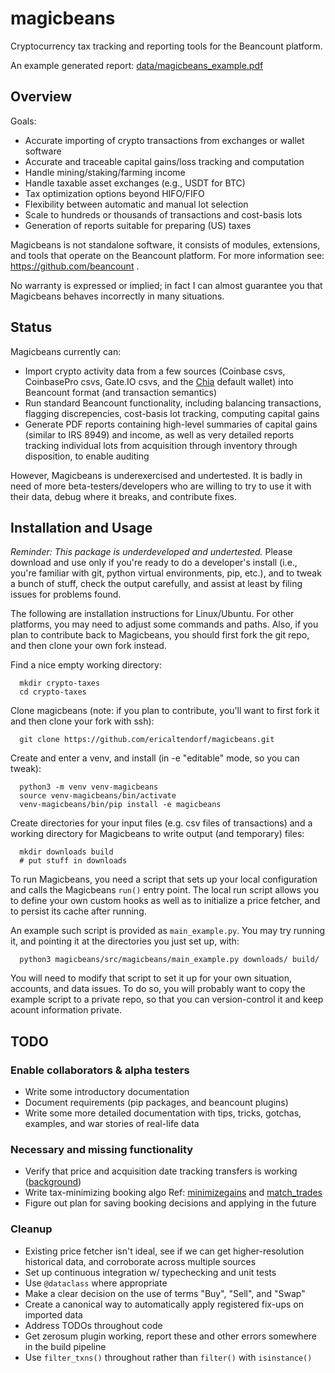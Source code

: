 # magicbeans
Cryptocurrency tax tracking and reporting tools for the Beancount platform.

An example generated report: [data/magicbeans_example.pdf](data/magicbeans_example.pdf)

## Overview

Goals:
- Accurate importing of crypto transactions from exchanges or wallet software
- Accurate and traceable capital gains/loss tracking and computation
- Handle mining/staking/farming income
- Handle taxable asset exchanges (e.g., USDT for BTC)
- Tax optimization options beyond HIFO/FIFO
- Flexibility between automatic and manual lot selection
- Scale to hundreds or thousands of transactions and cost-basis lots
- Generation of reports suitable for preparing (US) taxes

Magicbeans is not standalone software, it consists of modules, extensions, and tools
that operate on the Beancount platform.  For more information see:
https://github.com/beancount .

No warranty is expressed or implied; in fact I can almost guarantee you that
Magicbeans behaves incorrectly in many situations.


## Status

Magicbeans currently can:
- Import crypto activity data from a few sources (Coinbase csvs, CoinbasePro
csvs, Gate.IO csvs, and the [Chia](http://www.chia.net/) default wallet) into
Beancount format (and transaction semantics)
- Run standard Beancount functionality, including balancing transactions,
flagging discrepencies, cost-basis lot tracking, computing capital gains
- Generate PDF reports containing high-level summaries of capital gains
(similar to IRS 8949) and income, as well as very detailed reports tracking
individual lots from acquisition through inventory through disposition, to 
enable auditing

However, Magicbeans is underexercised and undertested.  It is badly in need
of more beta-testers/developers who are willing to try to use it with their
data, debug where it breaks, and contribute fixes.

## Installation and Usage

*Reminder: This package is underdeveloped and undertested.*  Please download
and use only if you're ready to do a developer's install (i.e., you're familiar
with git, python virtual environments, pip, etc.), and to tweak a bunch of stuff,
check the output carefully, and assist at least by filing issues for
problems found.

The following are installation instructions for Linux/Ubuntu.  For other
platforms, you may need to adjust some commands and paths.  Also, if you
plan to contribute back to Magicbeans, you should first fork the git repo,
and then clone your own fork instead.

Find a nice empty working directory:
```
  mkdir crypto-taxes
  cd crypto-taxes
```

Clone magicbeans (note: if you plan to contribute, you'll want to first fork it
and then clone your fork with ssh):
```
  git clone https://github.com/ericaltendorf/magicbeans.git
```

Create and enter a venv, and install (in -e "editable" mode, so you can tweak):
```
  python3 -m venv venv-magicbeans
  source venv-magicbeans/bin/activate
  venv-magicbeans/bin/pip install -e magicbeans
```

Create directories for your input files (e.g. csv files of transactions)
and a working directory for Magicbeans to write output (and temporary) files:
```
  mkdir downloads build
  # put stuff in downloads
```

To run Magicbeans, you need a script that sets up your local configuration and
calls the Magicbeans `run()` entry point.  The local run script allows you to
define your own custom hooks as well as to initialize a price fetcher, and to
persist its cache after running.

An example such script is provided as `main_example.py`.  You may try running
it, and pointing it at the directories you just set up, with:
```
  python3 magicbeans/src/magicbeans/main_example.py downloads/ build/
```

You will need to modify that script to set it up for your own situation,
accounts, and data issues.  To do so, you will probably want to copy the
example script to a private repo, so that you can version-control it and keep
acount information private.


## TODO

### Enable collaborators & alpha testers
- Write some introductory documentation
- Document requirements (pip packages, and beancount plugins)
- Write some more detailed documentation with tips, tricks, gotchas, examples, and war stories of real-life data

### Necessary and missing functionality
- Verify that price and acquisition date tracking transfers is working ([background](https://github.com/beancount/beancount/issues/614))
- Write tax-minimizing booking algo
  Ref: [minimizegains](https://github.com/redstreet/fava_investor/tree/main/fava_investor/modules/minimizegains)
  and [match_trades](https://github.com/beancount/beanlabs/blob/master/beanlabs/trades/match_trades.py)
- Figure out plan for saving booking decisions and applying in the future

### Cleanup
- Existing price fetcher isn't ideal, see if we can get higher-resolution historical data, and 
  corroborate across multiple sources
- Set up continuous integration w/ typechecking and unit tests
- Use `@dataclass` where appropriate
- Make a clear decision on the use of terms "Buy", "Sell", and "Swap"
- Create a canonical way to automatically apply registered fix-ups on imported data
- Address TODOs throughout code
- Get zerosum plugin working, report these and other errors somewhere in the build pipeline
- Use `filter_txns()` throughout rather than `filter()` with `isinstance()`
